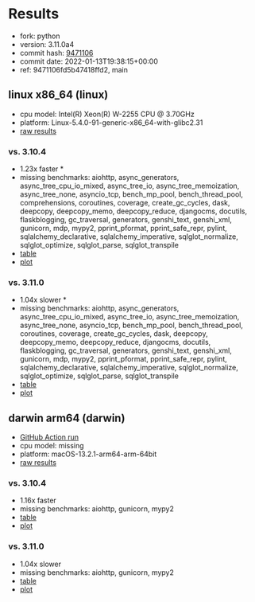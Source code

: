# Results

- fork: python
- version: 3.11.0a4
- commit hash: [9471106](https://github.com/python/cpython/commit/9471106)
- commit date: 2022-01-13T19:38:15+00:00
- ref: 9471106fd5b47418ffd2, main

## linux x86_64 (linux)

- cpu model: Intel(R) Xeon(R) W-2255 CPU @ 3.70GHz
- platform: Linux-5.4.0-91-generic-x86_64-with-glibc2.31
- [raw results](bm-20220113-linux-x86_64-python-main-3.11.0a4-9471106.json)

### vs. 3.10.4

- 1.23x faster \*
- missing benchmarks: aiohttp, async_generators, async_tree_cpu_io_mixed, async_tree_io, async_tree_memoization, async_tree_none, asyncio_tcp, bench_mp_pool, bench_thread_pool, comprehensions, coroutines, coverage, create_gc_cycles, dask, deepcopy, deepcopy_memo, deepcopy_reduce, djangocms, docutils, flaskblogging, gc_traversal, generators, genshi_text, genshi_xml, gunicorn, mdp, mypy2, pprint_pformat, pprint_safe_repr, pylint, sqlalchemy_declarative, sqlalchemy_imperative, sqlglot_normalize, sqlglot_optimize, sqlglot_parse, sqlglot_transpile
- [table](bm-20220113-linux-x86_64-python-main-3.11.0a4-9471106-vs-3.10.4.md)
- [plot](bm-20220113-linux-x86_64-python-main-3.11.0a4-9471106-vs-3.10.4.png)

### vs. 3.11.0

- 1.04x slower \*
- missing benchmarks: aiohttp, async_generators, async_tree_cpu_io_mixed, async_tree_io, async_tree_memoization, async_tree_none, asyncio_tcp, bench_mp_pool, bench_thread_pool, coroutines, coverage, create_gc_cycles, dask, deepcopy, deepcopy_memo, deepcopy_reduce, djangocms, docutils, flaskblogging, gc_traversal, generators, genshi_text, genshi_xml, gunicorn, mdp, mypy2, pprint_pformat, pprint_safe_repr, pylint, sqlalchemy_declarative, sqlalchemy_imperative, sqlglot_normalize, sqlglot_optimize, sqlglot_parse, sqlglot_transpile
- [table](bm-20220113-linux-x86_64-python-main-3.11.0a4-9471106-vs-3.11.0.md)
- [plot](bm-20220113-linux-x86_64-python-main-3.11.0a4-9471106-vs-3.11.0.png)

## darwin arm64 (darwin)

- [GitHub Action run](https://github.com/faster-cpython/benchmarking/actions/runs/4494503317)
- cpu model: missing
- platform: macOS-13.2.1-arm64-arm-64bit
- [raw results](bm-20220113-darwin-arm64-python-9471106fd5b47418ffd2-3.11.0a4-9471106.json)

### vs. 3.10.4

- 1.16x faster
- missing benchmarks: aiohttp, gunicorn, mypy2
- [table](bm-20220113-darwin-arm64-python-9471106fd5b47418ffd2-3.11.0a4-9471106-vs-3.10.4.md)
- [plot](bm-20220113-darwin-arm64-python-9471106fd5b47418ffd2-3.11.0a4-9471106-vs-3.10.4.png)

### vs. 3.11.0

- 1.04x slower
- missing benchmarks: aiohttp, gunicorn, mypy2
- [table](bm-20220113-darwin-arm64-python-9471106fd5b47418ffd2-3.11.0a4-9471106-vs-3.11.0.md)
- [plot](bm-20220113-darwin-arm64-python-9471106fd5b47418ffd2-3.11.0a4-9471106-vs-3.11.0.png)


